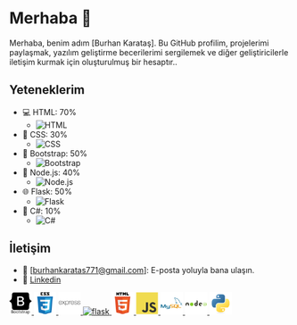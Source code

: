 # Merhaba 👋

Merhaba, benim adım [Burhan Karataş]. Bu GitHub profilim, projelerimi paylaşmak, yazılım geliştirme becerilerimi sergilemek ve diğer geliştiricilerle iletişim kurmak için oluşturulmuş bir hesaptır..

## Yeteneklerim

- 💻 HTML: 70%
  - ![HTML](https://progress-bar.dev/70)
- 🎨 CSS: 30%
  - ![CSS](https://progress-bar.dev/30)
- 📱 Bootstrap: 50%
  - ![Bootstrap](https://progress-bar.dev/50)
- 🚀 Node.js: 40%
  - ![Node.js](https://progress-bar.dev/40)
- 🌐 Flask: 50%
  - ![Flask](https://progress-bar.dev/50)
- 💼 C#: 10%
  - ![C#](https://progress-bar.dev/10)

## İletişim

- 📧 [burhankaratas771@gmail.com]: E-posta yoluyla bana ulaşın.
- 💬 [Linkedin](](https://www.linkedin.com/in/burhankaratas/))


<p align="left"> <a href="https://getbootstrap.com" target="_blank" rel="noreferrer"> <img src="https://raw.githubusercontent.com/devicons/devicon/master/icons/bootstrap/bootstrap-plain-wordmark.svg" alt="bootstrap" width="40" height="40"/> </a> <a href="https://www.w3schools.com/css/" target="_blank" rel="noreferrer"> <img src="https://raw.githubusercontent.com/devicons/devicon/master/icons/css3/css3-original-wordmark.svg" alt="css3" width="40" height="40"/> </a> <a href="https://expressjs.com" target="_blank" rel="noreferrer"> <img src="https://raw.githubusercontent.com/devicons/devicon/master/icons/express/express-original-wordmark.svg" alt="express" width="40" height="40"/> </a> <a href="https://flask.palletsprojects.com/" target="_blank" rel="noreferrer"> <img src="https://www.vectorlogo.zone/logos/pocoo_flask/pocoo_flask-icon.svg" alt="flask" width="40" height="40"/> </a> <a href="https://www.w3.org/html/" target="_blank" rel="noreferrer"> <img src="https://raw.githubusercontent.com/devicons/devicon/master/icons/html5/html5-original-wordmark.svg" alt="html5" width="40" height="40"/> </a> <a href="https://developer.mozilla.org/en-US/docs/Web/JavaScript" target="_blank" rel="noreferrer"> <img src="https://raw.githubusercontent.com/devicons/devicon/master/icons/javascript/javascript-original.svg" alt="javascript" width="40" height="40"/> </a> <a href="https://www.mysql.com/" target="_blank" rel="noreferrer"> <img src="https://raw.githubusercontent.com/devicons/devicon/master/icons/mysql/mysql-original-wordmark.svg" alt="mysql" width="40" height="40"/> </a> <a href="https://nodejs.org" target="_blank" rel="noreferrer"> <img src="https://raw.githubusercontent.com/devicons/devicon/master/icons/nodejs/nodejs-original-wordmark.svg" alt="nodejs" width="40" height="40"/> </a> <a href="https://www.python.org" target="_blank" rel="noreferrer"> <img src="https://raw.githubusercontent.com/devicons/devicon/master/icons/python/python-original.svg" alt="python" width="40" height="40"/> </a> </p>
